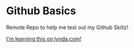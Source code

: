 # Github Basics
Remote Repo to help me test out my Github Skillz!

[I'm learning this on lynda.com!](http://www.lynda.com)

